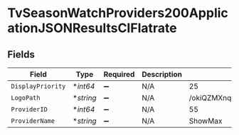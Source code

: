 # TvSeasonWatchProviders200ApplicationJSONResultsCIFlatrate


## Fields

| Field                            | Type                             | Required                         | Description                      | Example                          |
| -------------------------------- | -------------------------------- | -------------------------------- | -------------------------------- | -------------------------------- |
| `DisplayPriority`                | **int64*                         | :heavy_minus_sign:               | N/A                              | 25                               |
| `LogoPath`                       | **string*                        | :heavy_minus_sign:               | N/A                              | /okiQZMXnqwv0aD3QDYmu5DBNLce.jpg |
| `ProviderID`                     | **int64*                         | :heavy_minus_sign:               | N/A                              | 55                               |
| `ProviderName`                   | **string*                        | :heavy_minus_sign:               | N/A                              | ShowMax                          |